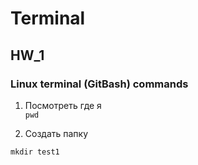 # Terminal

## HW_1

### Linux terminal (GitBash) commands
1. Посмотреть где я     
    `pwd`
    
2. Создать папку
```
mkdir test1
```
